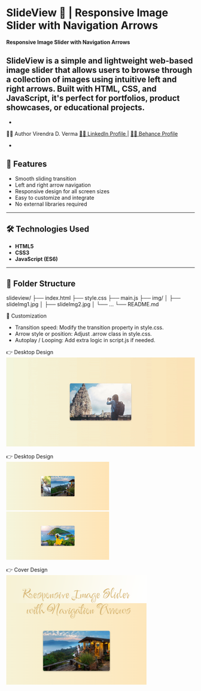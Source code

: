 # SlideView 🎯 | Responsive Image Slider with Navigation Arrows  
**Responsive Image Slider with Navigation Arrows**

SlideView is a simple and lightweight web-based image slider that allows users to browse through a collection of images using intuitive left and right arrows. Built with HTML, CSS, and JavaScript, it's perfect for portfolios, product showcases, or educational projects.
---

- 
👨‍💻 Author
Virendra D. Verma
<a href="https://www.linkedin.com/in/dharmendraverma95/" target="_blank">🧑‍💻 LinkedIn Profile </a> | <a href="https://www.behance.net/dhirukumar" target="_blank">🧑‍💻 Behance Profile </a>

- 

## 📸 Features

- Smooth sliding transition
- Left and right arrow navigation
- Responsive design for all screen sizes
- Easy to customize and integrate
- No external libraries required

---

## 🛠️ Technologies Used

- **HTML5**
- **CSS3**
- **JavaScript (ES6)**

---

## 📁 Folder Structure

slideview/
├── index.html
├── style.css
├── main.js
├── img/
│ ├── slideImg1.jpg
│ ├── slideImg2.jpg
│ └── ...
└── README.md

🔧 Customization
- Transition speed: Modify the transition property in style.css.
- Arrow style or position: Adjust .arrow class in style.css.
- Autoplay / Looping: Add extra logic in script.js if needed.

<span>👉 Desktop Design</span><br/>
<a href="https://www.behance.net/gallery/231243549/Responsive-Image-Slider-with-Navigation-Arrows" target="_blank" >
<img src="./img/SlideView.gif" width="575px"/>
</a>

<span>👉 Desktop Design</span><br/>
<a href="https://www.behance.net/gallery/231243549/Responsive-Image-Slider-with-Navigation-Arrows" target="_blank" >
<img src="./img/lp1.png" width="275px"/>
<img src="./img/lp2.png" width="275px"/>
</a>

<span>👉 Cover Design</span><br/>
<a href="https://www.behance.net/gallery/231243549/Responsive-Image-Slider-with-Navigation-Arrows" target="_blank" >
<img src="./img/cover.png" width="375px"/>
</a>
